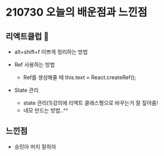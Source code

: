# 210730 오늘의 배운점과 느낀점 


## 리액트클럽 🐶

- alt+shift+f 이쁘게 정리하는 방법

- Ref 사용하는 방법
    - Ref를 생성해줄 때 this.text = React.createRef();
- State 관리
    - state 관리(1)강의에 리액트 클래스형으로 바꾸는거 잘 짚어줌!
    - 네모 만드는 방법..^^

    
## 느낀점
- 승민아 머지 잘하자